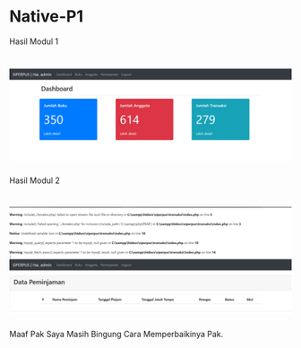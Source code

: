 # Native-P1
Hasil Modul 1
# ![Alt Text](https://github.com/Tio304/Native-P1/blob/master/Modul%201.PNG)

Hasil Modul 2
# ![Alt Text](https://github.com/Tio304/Native-P1/blob/master/Modul%202.PNG)
Maaf Pak Saya Masih Bingung Cara Memperbaikinya Pak.
